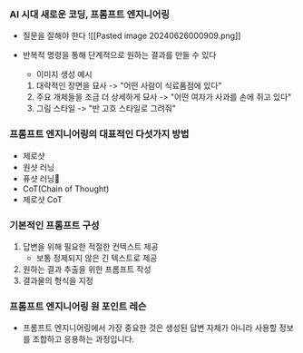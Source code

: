 ### AI 시대 새로운 코딩, 프롬프트 엔지니어링
- 질문을 잘해야 한다
![[Pasted image 20240626000909.png]]


- 반복적 명령을 통해 단계적으로 원하는 결과를 만들 수 있다
	- 이미지 생성 예시
	1. 대략적인 장면을 묘사 -> "어떤 사람이 식료품점에 있다"
	2. 주요 개체들을 조금 더 상세하게 묘사 -> "어떤 여자가 사과를 손에 쥐고 있다"
	3. 그림 스타일 -> "반 고흐 스타일로 그려줘"

### 프롬프트 엔지니어링의 대표적인 다섯가지 방법
- 제로샷 
- 원샷 러닝
- 퓨샷 러닝
- CoT(Chain of Thought)
- 제로샷 CoT

### 기본적인 프롬프트 구성
1. 답변을 위해 필요한 적절한 컨텍스트 제공
	- 보통 정제되지 않은 긴 텍스트로 제공
2. 원하는 결과 추출을 위한 프롬프트 작성
3. 결과물의 형식을 지정

### 프롬프트 엔지니어링 원 포인트 레슨 
- 프롬프트 엔지니어링에서 가장 중요한 것은 생성된 답변 자체가 아니라 사용할 정보를 조합하고 응용하는 과정입니다.